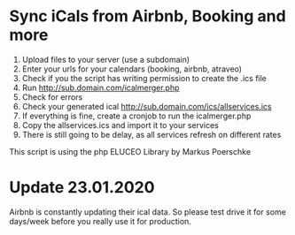 # Sync iCals from Airbnb, Booking and more

1. Upload files to your server (use a subdomain)
2. Enter your urls for your calendars (booking, airbnb, atraveo)
3. Check if you the script has writing permission to create the .ics file
4. Run http://sub.domain.com/icalmerger.php
5. Check for errors
6. Check your generated ical http://sub.domain.com/ics/allservices.ics
7. If everything is fine, create a cronjob to run the icalmerger.php
8. Copy the allservices.ics and import it to your services 
9. There is still going to be delay, as all services refresh on different rates

This script is using the php ELUCEO Library by Markus Poerschke


# Update 23.01.2020
Airbnb is constantly updating their ical data. So please test drive it for some days/week before you really use it for production. 
